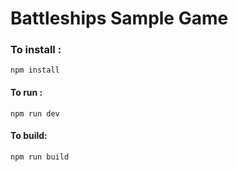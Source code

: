 # Battleships Sample Game 



### To install : 

`npm install`

#### To run :

`npm run dev`

#### To build: 

`npm run build`


